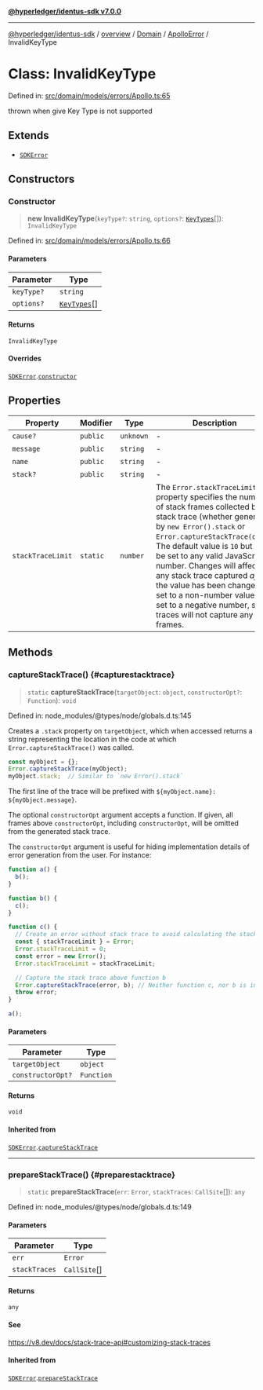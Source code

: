 [**@hyperledger/identus-sdk v7.0.0**](../../../../../../README.md)

***

[@hyperledger/identus-sdk](../../../../../../README.md) / [overview](../../../../../README.md) / [Domain](../../../README.md) / [ApolloError](../README.md) / InvalidKeyType

# Class: InvalidKeyType

Defined in: [src/domain/models/errors/Apollo.ts:65](https://github.com/hyperledger/identus-edge-agent-sdk-ts/blob/96423ee84b124a31ce63036d9d623d1cb73a13c2/src/domain/models/errors/Apollo.ts#L65)

thrown when give Key Type is not supported

## Extends

- [`SDKError`](../../CommonError/classes/SDKError.md)

## Constructors

### Constructor

> **new InvalidKeyType**(`keyType?`: `string`, `options?`: [`KeyTypes`](../../../enumerations/KeyTypes.md)[]): `InvalidKeyType`

Defined in: [src/domain/models/errors/Apollo.ts:66](https://github.com/hyperledger/identus-edge-agent-sdk-ts/blob/96423ee84b124a31ce63036d9d623d1cb73a13c2/src/domain/models/errors/Apollo.ts#L66)

#### Parameters

| Parameter | Type |
| ------ | ------ |
| `keyType?` | `string` |
| `options?` | [`KeyTypes`](../../../enumerations/KeyTypes.md)[] |

#### Returns

`InvalidKeyType`

#### Overrides

[`SDKError`](../../CommonError/classes/SDKError.md).[`constructor`](../../CommonError/classes/SDKError.md#constructor)

## Properties

| Property | Modifier | Type | Description | Inherited from | Defined in |
| ------ | ------ | ------ | ------ | ------ | ------ |
| <a id="cause"></a> `cause?` | `public` | `unknown` | - | [`SDKError`](../../CommonError/classes/SDKError.md).[`cause`](../../CommonError/classes/SDKError.md#cause) | node\_modules/typescript/lib/lib.es2022.error.d.ts:26 |
| <a id="message"></a> `message` | `public` | `string` | - | [`SDKError`](../../CommonError/classes/SDKError.md).[`message`](../../CommonError/classes/SDKError.md#message) | node\_modules/typescript/lib/lib.es5.d.ts:1077 |
| <a id="name"></a> `name` | `public` | `string` | - | [`SDKError`](../../CommonError/classes/SDKError.md).[`name`](../../CommonError/classes/SDKError.md#name) | node\_modules/typescript/lib/lib.es5.d.ts:1076 |
| <a id="stack"></a> `stack?` | `public` | `string` | - | [`SDKError`](../../CommonError/classes/SDKError.md).[`stack`](../../CommonError/classes/SDKError.md#stack) | node\_modules/typescript/lib/lib.es5.d.ts:1078 |
| <a id="stacktracelimit"></a> `stackTraceLimit` | `static` | `number` | The `Error.stackTraceLimit` property specifies the number of stack frames collected by a stack trace (whether generated by `new Error().stack` or `Error.captureStackTrace(obj)`). The default value is `10` but may be set to any valid JavaScript number. Changes will affect any stack trace captured _after_ the value has been changed. If set to a non-number value, or set to a negative number, stack traces will not capture any frames. | [`SDKError`](../../CommonError/classes/SDKError.md).[`stackTraceLimit`](../../CommonError/classes/SDKError.md#stacktracelimit) | node\_modules/@types/node/globals.d.ts:161 |

## Methods

### captureStackTrace() {#capturestacktrace}

> `static` **captureStackTrace**(`targetObject`: `object`, `constructorOpt?`: `Function`): `void`

Defined in: node\_modules/@types/node/globals.d.ts:145

Creates a `.stack` property on `targetObject`, which when accessed returns
a string representing the location in the code at which
`Error.captureStackTrace()` was called.

```js
const myObject = {};
Error.captureStackTrace(myObject);
myObject.stack;  // Similar to `new Error().stack`
```

The first line of the trace will be prefixed with
`${myObject.name}: ${myObject.message}`.

The optional `constructorOpt` argument accepts a function. If given, all frames
above `constructorOpt`, including `constructorOpt`, will be omitted from the
generated stack trace.

The `constructorOpt` argument is useful for hiding implementation
details of error generation from the user. For instance:

```js
function a() {
  b();
}

function b() {
  c();
}

function c() {
  // Create an error without stack trace to avoid calculating the stack trace twice.
  const { stackTraceLimit } = Error;
  Error.stackTraceLimit = 0;
  const error = new Error();
  Error.stackTraceLimit = stackTraceLimit;

  // Capture the stack trace above function b
  Error.captureStackTrace(error, b); // Neither function c, nor b is included in the stack trace
  throw error;
}

a();
```

#### Parameters

| Parameter | Type |
| ------ | ------ |
| `targetObject` | `object` |
| `constructorOpt?` | `Function` |

#### Returns

`void`

#### Inherited from

[`SDKError`](../../CommonError/classes/SDKError.md).[`captureStackTrace`](../../CommonError/classes/SDKError.md#capturestacktrace)

***

### prepareStackTrace() {#preparestacktrace}

> `static` **prepareStackTrace**(`err`: `Error`, `stackTraces`: `CallSite`[]): `any`

Defined in: node\_modules/@types/node/globals.d.ts:149

#### Parameters

| Parameter | Type |
| ------ | ------ |
| `err` | `Error` |
| `stackTraces` | `CallSite`[] |

#### Returns

`any`

#### See

https://v8.dev/docs/stack-trace-api#customizing-stack-traces

#### Inherited from

[`SDKError`](../../CommonError/classes/SDKError.md).[`prepareStackTrace`](../../CommonError/classes/SDKError.md#preparestacktrace)
